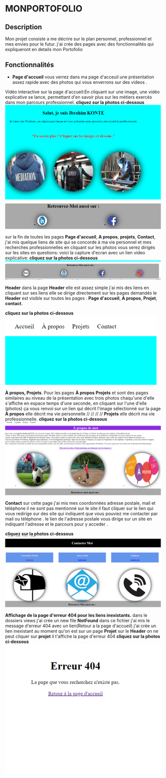 # MONPORTOFOLIO

## Description
Mon projet consiste a me décrire sur le plan personnel, professionnel et mes envies pour le futur.
j'ai crée des pages avec des fonctionnalités qui expliqueront en details mon Portofolio 

## Fonctionnalités
- **Page d'accueil**
vous verrez dans ma page d'acceuil une présentation assez rapide avec des photos qui vous enverrons sur des videos .

Vidéo interactive sur la page d'accueil:En cliquant sur une image, une vidéo explicative se lance, permettant d'en savoir plus sur les métiers exercés dans mon parcours professionnel.
**cliquez sur la photos ci-dessous**
[![Miniature de la vidéo](src/assets/images/accueil.png)](https://vimeo.com/1030144118?share=copy#t=0)

sur la fin de toutes les pages **Page d'accueil**, **A propos**, **projets**, **Contact**,  j'ai mis quelque liens de site qui se concorde à ma vie personnel et mes recherches professionnelles en cliquant sur les photos vous serez dirigés sur les sites en questions:
voici la capture d'ecran avec un lien video explicative:
**cliquez sur la photos ci-dessous**
[![video de fin de page](src/assets/images/findepage.png)](https://vimeo.com/1030154679?share=copy#t=0)



 **Header**
 dans la page **Header** elle est assez simple j'ai mis des liens en cliquant sur ses liens elle se dirige directement sur les pages demandés le **Header** est visible sur toutes les pages : **Page d'accueil**, **A propos**, **Projet**, **contact**.
 
**cliquez sur la photos ci-dessous**
 [![Header](src/assets/images/Header.png)](https://vimeo.com/1030146773?share=copy#t=0)

**À propos, Projets**.
Pour les pages **À propos** **Projets** et sont des pages similaires au niveau de la présentation avec trois photos chaqu'une d'elle s'affiche en espace temps d'une seconde, en cliquant sur l'une d'elle (photos) ça vous renvoi sur un lien qui décrit l'image sélectionné 
sur la page **À propos** elle décrit ma vie personnelle 
// // // // **Projets** elle décrit ma vie professionnelle.
**cliquez sur la photos ci-dessous**
[![A propos et Projet](src/assets/images/Apropos_Projet.png)](https://vimeo.com/1030151385?share=copy#t=0)


 **Contact**
 sur cette page j'ai mis mes coordonnées adresse postale, mail et téléphone il ne sont pas mentionné sur le site il faut cliquer sur le lien qui vous redirige sur des site qui indiquent que vous pouviez me contacter par mail ou téléphone .
 le lien de l'adresse postale vous dirige sur un site en indiquant l'adresse et le parcours pour y acceder .

**cliquez sur la photos ci-dessous**
 [![Contact](src/assets/images/contacter-moi.png)](https://vimeo.com/1030160594?share=copy#t=0)

 **Affichage de la page d'erreur 404 pour les liens inexistants.**
 dans le dossiers views j'ai crée un new file **NotFound** dans ce fichier j'ai mis le message d'erreur 404 avec un lien(Retour a la page d'accueil)
 j'ai crée un lien inexistant au moment qu'on est sur un page **Projet** sur le **Header** on ne peut cliquer sur **projet** il t'affiche la page d'erreur 404 
**cliquez sur la photos ci-dessous**
[![Erreur 404](src/assets/images/erreur404.png)](https://vimeo.com/1030162453?share=copy#t=0)
 




